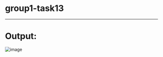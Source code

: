 # group1-task13
---

# Output:
![image](https://github.com/user-attachments/assets/d2da3b2c-66ab-406f-a9c0-a09d81b8c8fa)
